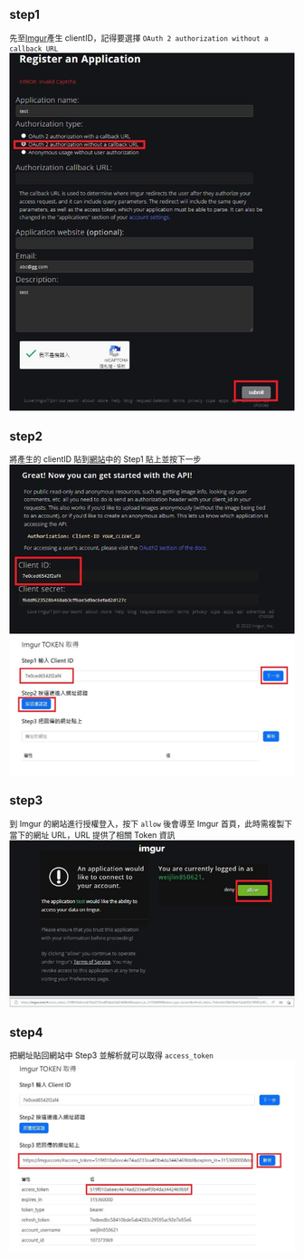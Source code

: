## step1

先至[Imgur](https://api.imgur.com/oauth2/addclient)產生 clientID，記得要選擇 `OAuth 2 authorization without a callback URL`    
![Step1](./images/step1.JPG)

## step2

將產生的 clientID 貼到[網站](https://weij0.github.io/imgurl-token-get/)中的 Step1 貼上並按下一步  
![Step2](./images/step2.JPG)  
![Step3](./images/step3.JPG)  

## step3 

到 Imgur 的網站進行授權登入，按下 `allow` 後會導至 Imgur 首頁，此時需複製下當下的網址 URL，URL 提供了相關 Token 資訊  
![Step4](./images/step4.JPG)
![Step5](./images/step5.JPG)

## step4

把網址貼回網站中 Step3 並解析就可以取得 `access_token`
![Step6](./images/step6.JPG)